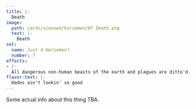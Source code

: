 ```yaml
---
title: |-
  Death
image: 
  path: cards/scanned/horsemen/07 Death.png
  text: |-
    Death
set:
  name: Just 4 Horsemen?
  number: 7
effects: 
- |-
  All dangerous non-human beasts of the earth and plagues are ditto'd.
flavor-text: |-
  Hades ain't lookin' so good
---
```

Some actual info about this thing TBA.
